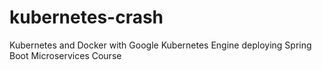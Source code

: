 # kubernetes-crash
Kubernetes and Docker with Google Kubernetes Engine deploying Spring Boot Microservices Course
